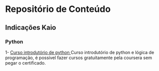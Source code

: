# Repositório de Conteúdo

## Indicações Kaio

### Python

1- <a href = "https://www.coursera.org/learn/ciencia-computacao-python-conceitos?utm_medium=sem&utm_source=gg&utm_campaign=B2C_LATAM__coursera_FTCOF_courseraplus&campaignid=662663672&adgroupid=1251245545933400&device=c&keyword=coursera&matchtype=e&network=o&devicemodel=&adposition=&creativeid=&hide_mobile_promo=&msclkid=4c92a87d9a591ac4f5d6cf0be721522f&utm_term=coursera&utm_content=Coursera%20Plus%20-%20LATAM%20-%20All%20KWs"> Curso introdutório de python </a>
  Curso introdutório de python e lógica de programação, é possível fazer cursos gratuitamente pela coursera sem pegar o certificado.
